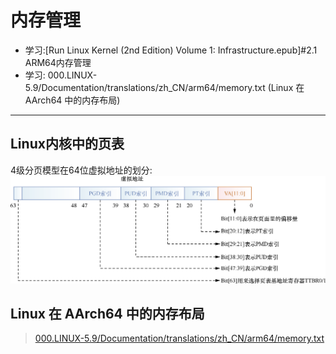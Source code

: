 # 内存管理
- 学习:[Run Linux Kernel (2nd Edition) Volume 1: Infrastructure.epub]#2.1　ARM64内存管理
- 学习: 000.LINUX-5.9/Documentation/translations/zh_CN/arm64/memory.txt (Linux 在 AArch64 中的内存布局)

---

## Linux内核中的页表
4级分页模型在64位虚拟地址的划分:![va_part.png](./999.IMGS/va_part.png)

## Linux 在 AArch64 中的内存布局
> [000.LINUX-5.9/Documentation/translations/zh_CN/arm64/memory.txt](../../000.SOURCE_CODE/000.LINUX-5.9/000.LINUX-5.9/Documentation/translations/zh_CN/arm64/memory.txt
)